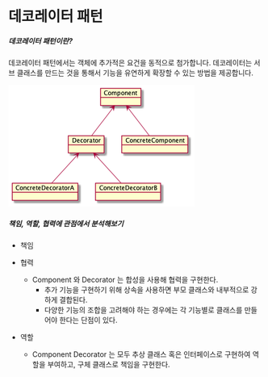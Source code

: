 # 데코레이터 패턴

##### 데코레이터 패턴이란?

데코레이터 패턴에서는 객체에 추가적은 요건을 동적으로 첨가합니다. 데코레이터는 서브 클래스를 만드는 것을 통해서 기능을 유연하게 확장할 수 있는 방법을 제공합니다.

![img.png](img.png)

##### 책임, 역할, 협력에 관점에서 분석해보기

- 책임

- 협력
    - Component 와 Decorator 는 합성을 사용해 협력을 구현한다.
      - 추가 기능을 구현하기 위해 상속을 사용하면 부모 클래스와 내부적으로 강하게 결합된다.
      - 다양한 기능의 조합을 고려해야 하는 경우에는 각 기능별로 클래스를 만들어야 한다는 단점이 있다.
- 역할
    - Component Decorator 는 모두 추상 클래스 혹은 인터페이스로 구현하여 역할을 부여하고, 구체 클래스로 책임을 구현한다. 

